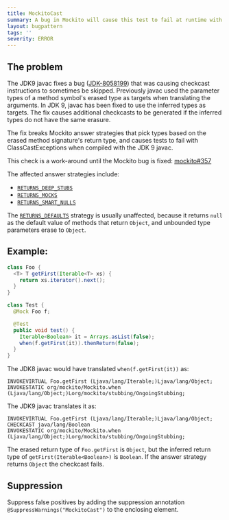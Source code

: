```yaml
---
title: MockitoCast
summary: A bug in Mockito will cause this test to fail at runtime with a ClassCastException
layout: bugpattern
tags: ''
severity: ERROR
---
```


<!--
*** AUTO-GENERATED, DO NOT MODIFY ***
To make changes, edit the @BugPattern annotation or the explanation in docs/bugpattern.
-->


## The problem
The JDK9 javac fixes a bug
([JDK-8058199](https://bugs.openjdk.java.net/browse/JDK-8058199)) that was
causing checkcast instructions to sometimes be skipped. Previously javac used
the parameter types of a method symbol's erased type as targets when translating
the arguments. In JDK 9, javac has been fixed to use the inferred types as
targets. The fix causes additional checkcasts to be generated if the inferred
types do not have the same erasure.

The fix breaks Mockito answer strategies that pick types based on the erased
method signature's return type, and causes tests to fail with
ClassCastExceptions when compiled with the JDK 9 javac.

This check is a work-around until the Mockito bug is fixed:
[mockito#357](https://github.com/mockito/mockito/issues/357)

The affected answer strategies include:

*   [`RETURNS_DEEP_STUBS`](http://site.mockito.org/mockito/docs/current/org/mockito/Mockito.html#RETURNS_DEEP_STUBS)
*   [`RETURNS_MOCKS`](http://site.mockito.org/mockito/docs/current/org/mockito/Mockito.html#RETURNS_MOCKS)
*   [`RETURNS_SMART_NULLS`](http://site.mockito.org/mockito/docs/current/org/mockito/Mockito.html#RETURNS_SMART_NULLS)

The
[`RETURNS_DEFAULTS`](http://site.mockito.org/mockito/docs/current/org/mockito/Mockito.html#RETURNS_DEFAULTS)
strategy is usually unaffected, because it returns `null` as the default value
of methods that return `Object`, and unbounded type parameters erase to
`Object`.

## Example:

```java
class Foo {
  <T> T getFirst(Iterable<T> xs) {
    return xs.iterator().next();
  }
}
```

```java
class Test {
  @Mock Foo f;

  @Test
  public void test() {
    Iterable<Boolean> it = Arrays.asList(false);
    when(f.getFirst(it)).thenReturn(false);
  }
}
```

The JDK8 javac would have translated `when(f.getFirst(it))` as:

```
INVOKEVIRTUAL Foo.getFirst (Ljava/lang/Iterable;)Ljava/lang/Object;
INVOKESTATIC org/mockito/Mockito.when (Ljava/lang/Object;)Lorg/mockito/stubbing/OngoingStubbing;
```

The JDK9 javac translates it as:

```
INVOKEVIRTUAL Foo.getFirst (Ljava/lang/Iterable;)Ljava/lang/Object;
CHECKCAST java/lang/Boolean
INVOKESTATIC org/mockito/Mockito.when (Ljava/lang/Object;)Lorg/mockito/stubbing/OngoingStubbing;
```

The erased return type of `Foo.getFirst` is `Object`, but the inferred return
type of `getFirst(Iterable<Boolean>)` is `Boolean`. If the answer strategy
returns `Object` the checkcast fails.

## Suppression
Suppress false positives by adding the suppression annotation `@SuppressWarnings("MockitoCast")` to the enclosing element.

